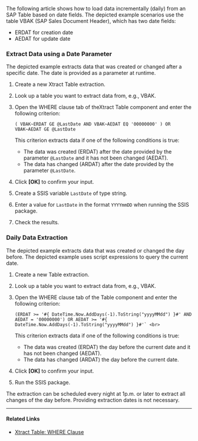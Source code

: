 The following article shows how to load data incrementally (daily) from an SAP Table based on date fields. The depicted example scenarios use the table VBAK (SAP Sales Document Header), which has two date fields:

- ERDAT for creation date
- AEDAT for update date

### Extract Data using a Date Parameter

The depicted example extracts data that was created or changed after a specific date. The date is provided as a parameter at runtime.

1. Create a new Xtract Table extraction.

1. Look up a table you want to extract data from, e.g., VBAK.

1. Open the WHERE clause tab of theXtract Table component and enter the following criterion:

   ```text
   ( VBAK~ERDAT GE @LastDate AND VBAK~AEDAT EQ '00000000' ) OR VBAK~AEDAT GE @LastDate

   ```

   This criterion extracts data if one of the following conditions is true:

   - The data was created (ERDAT) after the date provided by the parameter `@LastDate` and it has not been changed (AEDAT).
   - The data has changed (ARDAT) after the date provided by the parameter `@LastDate`.

1. Click **[OK]** to confirm your input.

1. Create a SSIS variable `LastDate` of type string.

1. Enter a value for `LastDate` in the format `YYYYmmDD` when running the SSIS package.

1. Check the results.

### Daily Data Extraction

The depicted example extracts data that was created or changed the day before. The depicted example uses script expressions to query the current date.

1. Create a new Table extraction.

1. Look up a table you want to extract data from, e.g., VBAK.

1. Open the WHERE clause tab of the Table component and enter the following criterion:

   ```text
   (ERDAT >= '#{ DateTime.Now.AddDays(-1).ToString("yyyyMMdd") }#' AND AEDAT = '00000000') OR AEDAT >= '#{ DateTime.Now.AddDays(-1).ToString("yyyyMMdd") }#'` <br>

   ```

   This criterion extracts data if one of the following conditions is true:

   - The data was created (ERDAT) the day before the current date and it has not been changed (AEDAT).
   - The data has changed (ARDAT) the day before the current date.

1. Click **[OK]** to confirm your input.

1. Run the SSIS package.

The extraction can be scheduled every night at 1p.m. or later to extract all changes of the day before. Providing extraction dates is not necessary.

______________________________________________________________________

#### Related Links

- [Xtract Table: WHERE Clause](../../documentation/table/where-clause/)
